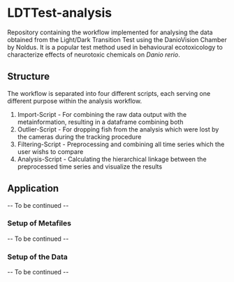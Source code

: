 # LDTTest-analysis

Repository containing the workflow implemented for analysing the data obtained from the Light/Dark Transition Test using the DanioVision Chamber by Noldus. It is a popular test method used in behavioural ecotoxicology to characterize effects of neurotoxic chemicals on *Danio rerio*.

## Structure
The workflow is separated into four different scripts, each serving one different purpose within the analysis workflow.

  1. Import-Script - For combining the raw data output with the metainformation, resulting in a dataframe combining both  
  2. Outlier-Script - For dropping fish from the analysis which were lost by the cameras during the tracking procedure
  3. Filtering-Script - Preprocessing and combining all time series which the user wishs to compare
  4. Analysis-Script - Calculating the hierarchical linkage between the preprocessed time series and visualize the results


## Application
 -- To be continued --
### Setup of Metafiles
 -- To be continued --
### Setup of the Data
 -- To be continued --
